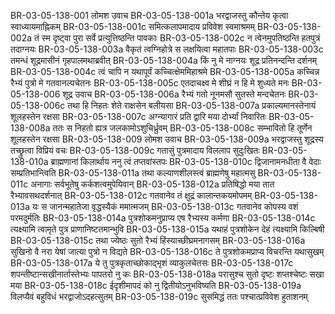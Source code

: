 BR-03-05-138-001	लोमश उवाच
BR-03-05-138-001a	भरद्वाजस्तु कौन्तेय कृत्वा स्वाध्यायमाह्निकम्
BR-03-05-138-001c	समित्कलापमादाय प्रविवेश स्वमाश्रमम्
BR-03-05-138-002a	तं स्म दृष्ट्वा पुरा सर्वे प्रत्युत्तिष्ठन्ति पावकाः
BR-03-05-138-002c	न त्वेनमुपतिष्ठन्ति हतपुत्रं तदाग्नयः
BR-03-05-138-003a	वैकृतं त्वग्निहोत्रे स लक्षयित्वा महातपाः
BR-03-05-138-003c	तमन्धं शूद्रमासीनं गृहपालमथाब्रवीत्
BR-03-05-138-004a	किं नु मे नाग्नयः शूद्र प्रतिनन्दन्ति दर्शनम्
BR-03-05-138-004c	त्वं चापि न यथापूर्वं कच्चित्क्षेममिहाश्रमे
BR-03-05-138-005a	कच्चिन्न रैभ्यं पुत्रो मे गतवानल्पचेतनः
BR-03-05-138-005c	एतदाचक्ष्व मे शीघ्रं न हि मे शुध्यते मनः
BR-03-05-138-006	शूद्र उवाच
BR-03-05-138-006a	रैभ्यं गतो नूनमसौ सुतस्ते मन्दचेतनः
BR-03-05-138-006c	तथा हि निहतः शेते राक्षसेन बलीयसा
BR-03-05-138-007a	प्रकाल्यमानस्तेनायं शूलहस्तेन रक्षसा
BR-03-05-138-007c	अग्न्यागारं प्रति द्वारि मया दोर्भ्यां निवारितः
BR-03-05-138-008a	ततः स निहतो ह्यत्र जलकामोऽशुचिर्ध्रुवम्
BR-03-05-138-008c	सम्भावितो हि तूर्णेन शूलहस्तेन रक्षसा
BR-03-05-138-009	लोमश उवाच
BR-03-05-138-009a	भरद्वाजस्तु शूद्रस्य तच्छ्रुत्वा विप्रियं वचः
BR-03-05-138-009c	गतासुं पुत्रमादाय विललाप सुदुःखितः
BR-03-05-138-010a	ब्राह्मणानां किलार्थाय ननु त्वं तप्तवांस्तपः
BR-03-05-138-010c	द्विजानामनधीता वै वेदाः सम्प्रतिभान्त्विति
BR-03-05-138-011a	तथा कल्याणशीलस्त्वं ब्राह्मणेषु महात्मसु
BR-03-05-138-011c	अनागाः सर्वभूतेषु कर्कशत्वमुपेयिवान्
BR-03-05-138-012a	प्रतिषिद्धो मया तात रैभ्यावसथदर्शनात्
BR-03-05-138-012c	गतवानेव तं क्षुद्रं कालान्तकयमोपमम्
BR-03-05-138-013a	यः स जानन्महातेजा वृद्धस्यैकं ममात्मजम्
BR-03-05-138-013c	गतवानेव कोपस्य वशं परमदुर्मतिः
BR-03-05-138-014a	पुत्रशोकमनुप्राप्य एष रैभ्यस्य कर्मणा
BR-03-05-138-014c	त्यक्ष्यामि त्वामृते पुत्र प्राणानिष्टतमान्भुवि
BR-03-05-138-015a	यथाहं पुत्रशोकेन देहं त्यक्ष्यामि किल्बिषी
BR-03-05-138-015c	तथा ज्येष्ठः सुतो रैभ्यं हिंस्याच्छीघ्रमनागसम्
BR-03-05-138-016a	सुखिनो वै नरा येषां जात्या पुत्रो न विद्यते
BR-03-05-138-016c	ते पुत्रशोकमप्राप्य विचरन्ति यथासुखम्
BR-03-05-138-017a	ये तु पुत्रकृताच्छोकाद्भृशं व्याकुलचेतसः
BR-03-05-138-017c	शपन्तीष्टान्सखीनार्तास्तेभ्यः पापतरो नु कः
BR-03-05-138-018a	परासुश्च सुतो दृष्टः शप्तश्चेष्टः सखा मया
BR-03-05-138-018c	ईदृशीमापदं को नु द्वितीयोऽनुभविष्यति
BR-03-05-138-019a	विलप्यैवं बहुविधं भरद्वाजोऽदहत्सुतम्
BR-03-05-138-019c	सुसमिद्धं ततः पश्चात्प्रविवेश हुताशनम्
